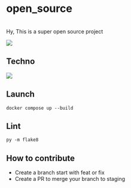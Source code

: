 # open_source

<br>
Hy, This is a super open source project

![](https://img.shields.io/github/stars/victordalet/super_python_program.svg)

## Techno

![](https://img.shields.io/badge/Python-FFD43B?style=for-the-badge&logo=python&logoColor=blue)

## Launch
````shell
docker compose up --build
````

## Lint

````shell
py -m flake8
````

## How to contribute

- Create a branch start with feat or fix
- Create a PR to merge your branch to staging